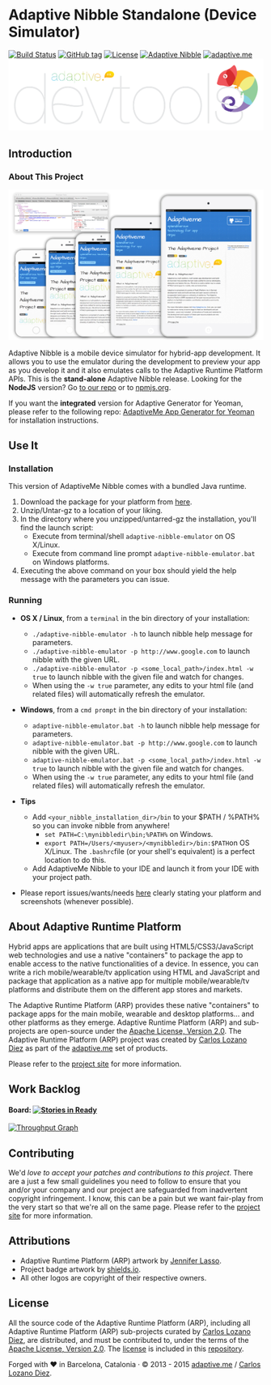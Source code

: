 # Adaptive Nibble Standalone (Device Simulator) 
[![Build Status](https://travis-ci.org/AdaptiveMe/adaptive-tools-nibble.svg?branch=master)](https://travis-ci.org/AdaptiveMe/adaptive-tools-nibble)
[![GitHub tag](https://img.shields.io/github/tag/AdaptiveMe/adaptive-tools-nibble.svg)](https://github.com/AdaptiveMe/adaptive-tools-nibble/releases) 
[![License](https://img.shields.io/badge/license-apache%202-blue.svg)](https://raw.githubusercontent.com/AdaptiveMe/adaptive-arp-api/master/LICENSE) 
[![Adaptive Nibble](https://img.shields.io/badge/devtools-nibble-yellow.svg)](https://github.com/AdaptiveMe/adaptive-tools-nibble)  [![adaptive.me](https://img.shields.io/badge/adaptive-me-fdcb0e.svg)](http://adaptive.me)
[![Adaptive Development Tools](https://raw.githubusercontent.com/AdaptiveMe/AdaptiveMe.github.io/master/assets/logos/normal/Logo-adaptive-devtools.png)](#)

## Introduction

### About This Project

[![Adaptive Nibble Screenshot](https://raw.githubusercontent.com/AdaptiveMe/AdaptiveMe.github.io/master/assets/screenshots/nibble-screenshot.png)](https://raw.githubusercontent.com/AdaptiveMe/AdaptiveMe.github.io/master/assets/screenshots/nibble-screenshot.png)

Adaptive Nibble is a mobile device simulator for hybrid-app development. It allows you to use the emulator during the development to preview your app as you develop it and it also emulates calls to the Adaptive Runtime Platform APIs. This is the **stand-alone** Adaptive Nibble release. Looking for the **NodeJS** version? Go [to our repo](https://github.com/AdaptiveMe/npm-adaptiveme-nibble) or to [npmjs.org](https://www.npmjs.com/package/npm-adaptiveme-nibble).

If you want the **integrated** version for Adaptive Generator for Yeoman, please refer to the following repo: [AdaptiveMe App Generator for Yeoman](https://github.com/AdaptiveMe/generator-adaptiveme) for installation instructions.

## Use It

### Installation

This version of AdaptiveMe Nibble comes with a bundled Java runtime.

1. Download the package for your platform from [here](https://github.com/AdaptiveMe/adaptive-tools-nibble/releases).
2. Unzip/Untar-gz to a location of your liking.
3. In the directory where you unzipped/untarred-gz the installation, you'll find the launch script:
	* Execute from terminal/shell ```adaptive-nibble-emulator``` on OS X/Linux.
	* Execute from command line prompt ```adaptive-nibble-emulator.bat``` on Windows platforms.
4. Executing the above command on your box should yield the help message with the parameters you can issue.

### Running

* **OS X / Linux**, from a ```terminal``` in the bin directory of your installation:

	*	```./adaptive-nibble-emulator -h``` to launch nibble help message for parameters.
	*	```./adaptive-nibble-emulator -p http://www.google.com``` to launch nibble with the given URL.
	*	```./adaptive-nibble-emulator -p <some_local_path>/index.html -w true``` to launch nibble with the given file and watch for changes.
	* When using the ```-w true``` parameter, any edits to your html file (and related files) will automatically refresh the emulator.
* **Windows**, from a ```cmd prompt``` in the bin directory of your installation:
	*	```adaptive-nibble-emulator.bat -h``` to launch nibble help message for parameters.
	*	```adaptive-nibble-emulator.bat -p http://www.google.com``` to launch nibble with the given URL.
	*	```adaptive-nibble-emulator.bat -p <some_local_path>/index.html -w true``` to launch nibble with the given file and watch for changes.
	* When using the ```-w true``` parameter, any edits to your html file (and related files) will automatically refresh the emulator.

* **Tips**
	* Add ```<your_nibble_installation_dir>/bin``` to your $PATH / %PATH% so you can invoke nibble from anywhere!
		* ```set PATH=C:\mynibbledir\bin;%PATH%``` on Windows.
		* ```export PATH=/Users/<myuser>/<mynibbledir>/bin:$PATH```on OS X/Linux. The ```.bashrc```file (or your shell's equivalent) is a perfect location to do this.
	* Add AdaptiveMe Nibble to your IDE and launch it from your IDE with your project path.

* Please report issues/wants/needs [here](https://github.com/AdaptiveMe/adaptive-tools-nibble/issues) clearly stating your platform and screenshots (whenever possible).


## About Adaptive Runtime Platform

Hybrid apps are applications that are built using HTML5/CSS3/JavaScript web technologies and use a native "containers" to package the app to enable access to the native functionalities of a device. In essence, you can write a rich mobile/wearable/tv application using HTML and JavaScript and package that application as a native app for multiple mobile/wearable/tv platforms and distribute them on the different app stores and markets.

The Adaptive Runtime Platform (ARP) provides these native "containers" to package apps for the main mobile, wearable and desktop platforms... and other platforms as they emerge. Adaptive Runtime Platform (ARP) and sub-projects are open-source under the [Apache License, Version 2.0](http://www.apache.org/licenses/LICENSE-2.0.html). The Adaptive Runtime Platform (ARP) project was created by [Carlos Lozano Diez](https://github.com/carloslozano) as part of the [adaptive.me](http://adaptive.me) set of products.

Please refer to the [project site](http://adaptiveme.github.io) for more information.

## Work Backlog

#### Board: [![Stories in Ready](https://badge.waffle.io/AdaptiveMe/adaptive-tools-nibble.svg?label=ready&title=Ready)](https://waffle.io/AdaptiveMe/adaptive-tools-nibble)

[![Throughput Graph](https://graphs.waffle.io/AdaptiveMe/adaptive-tools-nibble/throughput.svg)](https://waffle.io/AdaptiveMe/adaptive-tools-nibble/metrics)

## Contributing

We'd *love to accept your patches and contributions to this project*.  There are a just a few small guidelines you need to follow to ensure that you and/or your company and our project are safeguarded from inadvertent copyright infringement. I know, this can be a pain but we want fair-play from the very start so that we're all on the same page. Please refer to the [project site](http://adaptiveme.github.io) for more information.

## Attributions

* Adaptive Runtime Platform (ARP) artwork by [Jennifer Lasso](https://github.com/Jlassob).
* Project badge artwork by [shields.io](http://shields.io/).
* All other logos are copyright of their respective owners.

## License
All the source code of the Adaptive Runtime Platform (ARP), including all Adaptive Runtime Platform (ARP) sub-projects curated by [Carlos Lozano Diez](https://github.com/carloslozano), are distributed, and must be contributed to, under the terms of the [Apache License, Version 2.0](http://www.apache.org/licenses/LICENSE-2.0.html). The [license](https://raw.githubusercontent.com/AdaptiveMe/adaptive-arp-api/master/LICENSE) is included in this [repository](https://raw.githubusercontent.com/AdaptiveMe/adaptive-arp-api/master/LICENSE).

Forged with :heart: in Barcelona, Catalonia · © 2013 - 2015 [adaptive.me](http://adaptive.me) / [Carlos Lozano Diez](http://google.com/+CarlosLozano).

